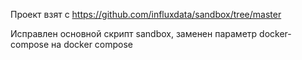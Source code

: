 Проект взят с https://github.com/influxdata/sandbox/tree/master

Исправлен основной скрипт sandbox, заменен параметр docker-compose на docker compose
